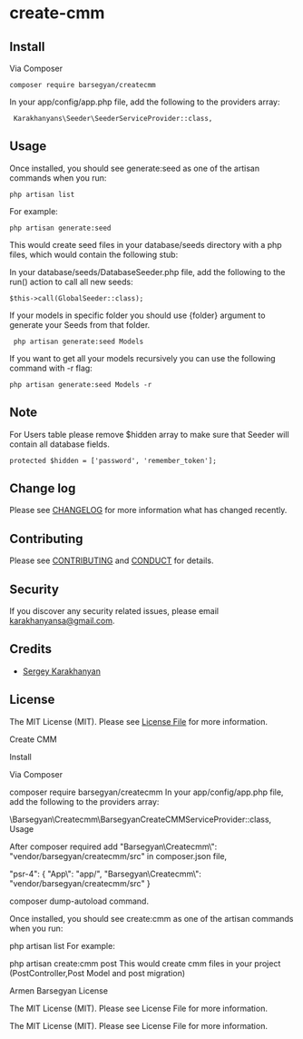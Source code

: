 
# create-cmm

## Install

Via Composer

```
composer require barsegyan/createcmm
```

In your app/config/app.php file, add the following to the providers array:

```
 Karakhanyans\Seeder\SeederServiceProvider::class,
```

## Usage

Once installed, you should see generate:seed as one of the artisan commands when you run:

```
php artisan list
```

For example:

```
php artisan generate:seed
```

This would create seed files in your database/seeds directory with a php files, which would contain the following stub:
   

In your database/seeds/DatabaseSeeder.php file, add the following to the run() action to call all new seeds:
```
$this->call(GlobalSeeder::class);
```
If your models in specific folder you should use {folder} argument to generate your Seeds from that folder.
```
 php artisan generate:seed Models
```
If you want to get all your models recursively you can use the following command with -r flag:
```
php artisan generate:seed Models -r
```
## Note

For Users table please remove $hidden array to make sure that Seeder will contain all database fields.
```
protected $hidden = ['password', 'remember_token'];
```
## Change log

Please see [CHANGELOG](CHANGELOG.md) for more information what has changed recently.


## Contributing

Please see [CONTRIBUTING](CONTRIBUTING.md) and [CONDUCT](CONDUCT.md) for details.

## Security

If you discover any security related issues, please email karakhanyansa@gmail.com.

## Credits

- [Sergey Karakhanyan](https://github.com/karakhanyans)


## License

The MIT License (MIT). Please see [License File](LICENSE.md) for more information.

[ico-version]: https://img.shields.io/packagist/v/karakhanyans/seeder.svg
[ico-license]: https://img.shields.io/badge/license-MIT-brightgreen.svg
[ico-downloads]: https://img.shields.io/packagist/dt/karakhanyans/seeder.svg

[link-packagist]: https://packagist.org/packages/karakhanyans/seeder
[link-downloads]: https://packagist.org/packages/karakhanyans/seeder/stats
[link-author]: https://github.com/karakhanyans















Create CMM


Install

Via Composer

composer require barsegyan/createcmm
In your app/config/app.php file, add the following to the providers array:

 \Barsegyan\Createcmm\BarsegyanCreateCMMServiceProvider::class,
Usage

After composer required add "Barsegyan\\Createcmm\\": "vendor/barsegyan/createcmm/src" in composer.json file,

"psr-4": {
    "App\\": "app/",
    "Barsegyan\\Createcmm\\": "vendor/barsegyan/createcmm/src"
}


composer dump-autoload  command.


Once installed, you should see create:cmm as one of the artisan commands when you run:

php artisan list
For example:

php artisan create:cmm post
This would create cmm files in your project (PostController,Post Model and post migration)


Armen Barsegyan
License

The MIT License (MIT). Please see License File for more information.

The MIT License (MIT). Please see License File for more information.

